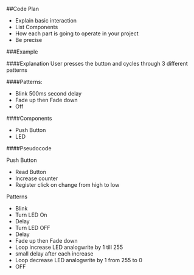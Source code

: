 ##Code Plan
 * Explain basic interaction
 * List Components
 * How each part is going to operate in your project
  * Be precise

###Example

####Explanation
User presses the button and cycles through 3 different patterns

####Patterns:
 * Blink 500ms second delay
 * Fade up then Fade down
 * Off
 
####Components
 * Push Button
 * LED

####Pseudocode

Push Button
 * Read Button
 * Increase counter
 * Register click on change from high to low

Patterns
 * Blink
  * Turn LED On
  * Delay
  * Turn LED OFF
  * Delay
 * Fade up then Fade down
  * Loop increase LED analogwrite by 1 till 255
  * small delay after each increase
  * Loop decrease LED analogwrite by 1 from 255 to 0
 * OFF